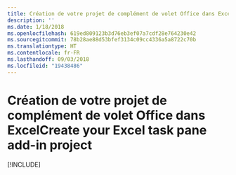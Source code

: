 ```yaml
---
title: Création de votre projet de complément de volet Office dans Excel
description: ''
ms.date: 1/18/2018
ms.openlocfilehash: 619ed809123b3d76eb3ef07a7cdf28e764230e42
ms.sourcegitcommit: 78b28ae88d53bfef3134c09cc4336a5a8722c70b
ms.translationtype: HT
ms.contentlocale: fr-FR
ms.lasthandoff: 09/03/2018
ms.locfileid: "19438486"
---
```

# <a name="create-your-excel-task-pane-add-in-project"></a><span data-ttu-id="340e7-102">Création de votre projet de complément de volet Office dans Excel</span><span class="sxs-lookup"><span data-stu-id="340e7-102">Create your Excel task pane add-in project</span></span>

[!INCLUDE[](../includes/excel-tutorial-setup.md)]